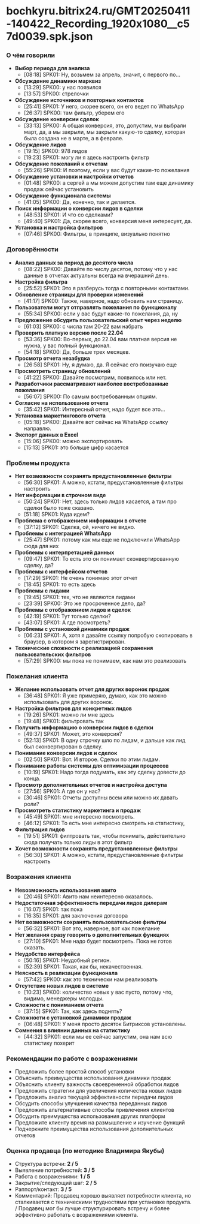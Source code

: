 # bochkyru.bitrix24.ru/GMT20250411-140422_Recording_1920x1080__c57d0039.spk.json

### О чём говорили
- **Выбор периода для анализа**
  - [08:18] SPK01: Ну, возьмем за апрель, значит, с первого по...
- **Обсуждение динамики марквиз**
  - [13:29] SPK00: у нас появился
  - [13:57] SPK00: стрелочки
- **Обсуждение источников и повторных контактов**
  - [25:41] SPK01: У него, скорее всего, он его ведет по WhatsApp
  - [26:37] SPK00: там фильтр, уберем его
- **Обсуждение конверсии сделок**
  - [33:13] SPK00: А общая конверсия, это, допустим, мы выбрали март, да, а мы закрыли, мы закрыли какую-то сделку, которая была создана не в марте, а в феврале.
- **Обсуждение лидов**
  - [19:15] SPK00: 978 лидов
  - [19:23] SPK01: могу ли я здесь настроить фильтр
- **Обсуждение пожеланий к отчетам**
  - [55:26] SPK00: И поэтому, если у вас будут какие-то пожелания
- **Обсуждение установки и настройки отчетов**
  - [01:48] SPK00: а сергей а мы можем допустим там еще динамику продаж сейчас установить
- **Обсуждение функционала системы**
  - [41:05] SPK00: Да, конечно, так и делается.
- **Поиск информации о конверсии лидов в сделки**
  - [48:53] SPK01: И что со сделками?
  - [49:40] SPK01: Да, скорее всего, конверсия меня интересует, да.
- **Установка и настройка фильтров**
  - [07:46] SPK00: Фильтры, в принципе, визуально понятно

### Договорённости
- **Анализ данных за период до десятого числа**
  - [08:22] SPK00: Давайте по числу десятое, потому что у нас данные в отчетах актуальны всегда на вчерашний день.
- **Настройка фильтра**
  - [25:52] SPK01: Это я разберусь тогда с повторными контактами.
- **Обновление страницы для проверки изменений**
  - [41:17] SPK00: Также, наверное, надо обновить нам страницу.
- **Пользователи могут отправлять пожелания по функционалу**
  - [55:34] SPK00: если у вас будут какие-то пожелания, да, ну
- **Предложение обсудить пользовательский опыт через неделю**
  - [61:03] SPK00: с числа там 20-22 вам набрать
- **Проверить платную версию после 22.04**
  - [53:36] SPK00: Во-первых, до 22.04 вам платная версия не нужна, у вас полный функционал.
  - [54:18] SPK00: Да, больше трех месяцев.
- **Просмотр отчета незабудка**
  - [26:58] SPK01: Ну, я думаю, да. Я сейчас его поизучаю еще
- **Просмотреть страницу обновлений**
  - [41:22] SPK00: Давайте посмотрим, появилось или нет.
- **Разработчики рассматривают наиболее востребованные пожелания**
  - [56:07] SPK00: По самым востребованным опциям.
- **Согласие на использование отчета**
  - [35:42] SPK01: Интересный отчет, надо будет все это...
- **Установка маркетингового отчета**
  - [05:18] SPK00: Давайте вот сейчас на WhatsApp ссылку направлю.
- **Экспорт данных в Excel**
  - [15:06] SPK00: можно экспортировать
  - [15:13] SPK01: это больше цифр касается

### Проблемы продукта
- **Нет возможности сохранять предустановленные фильтры**
  - [56:30] SPK01: А можно, кстати, предустановленные фильтры настроить
- **Нет информации в строчном виде**
  - [50:24] SPK01: Нет, здесь только лидов касается, а там про сделки было тоже сказано.
  - [51:18] SPK01: Куда идем?
- **Проблема с отображением информации в отчете**
  - [37:12] SPK01: Сделка, ой, ничего не видно.
- **Проблемы с интеграцией WhatsApp**
  - [25:47] SPK01: потому как мы еще не подключили WhatsApp сюда для них
- **Проблемы с интерпретацией данных**
  - [09:47] SPK01: То есть это он понимает сконвертированную сделку, да?
- **Проблемы с интерфейсом отчетов**
  - [17:29] SPK01: Не очень понимаю этот отчет
  - [18:45] SPK01: то есть здесь
- **Проблемы с лидами**
  - [19:45] SPK01: тех, что не являются лидами
  - [23:39] SPK00: Это же просроченное дело, да?
- **Проблемы с отображением лидов и сделок**
  - [42:19] SPK01: Тут только сделки?
  - [43:07] SPK01: А где посмотреть?
- **Проблемы с установкой динамики продаж**
  - [06:23] SPK01: А, хотя я давайте ссылку попробую скопировать в браузер, в котором я зарегистрирован.
- **Технические сложности с реализацией сохранения пользовательских фильтров**
  - [57:29] SPK00: мы пока не понимаем, как нам это реализовать

### Пожелания клиента
- **Желание использовать отчет для других воронок продаж**
  - [36:48] SPK01: Я уже примеряю, думаю, как это можно использовать для других воронок.
- **Настройка фильтров для конкретных лидов**
  - [19:26] SPK01: можно ли мне здесь
  - [19:48] SPK01: фильтровать так
- **Получить информацию о конверсии лидов в сделки**
  - [49:37] SPK01: Может, это конверсия?
  - [52:13] SPK01: В одну строчку шло по лидам, и дальше как лид был сконвертирован в сделку.
- **Понимание конверсии лидов и сделок**
  - [02:50] SPK01: Вот. И второе. Сделки по этим лидам.
- **Понимание работы системы для оптимизации процессов**
  - [10:19] SPK01: Надо тогда подумать, как эту сделку довести до конца.
- **Просмотр дополнительных отчетов и настройка доступа**
  - [27:56] SPK01: А где он у нас?
  - [30:46] SPK01: Отчеты доступны всем или можно их давать роли?
- **Просмотреть статистику маркетинга и продаж**
  - [45:49] SPK01: мне интересно посмотреть.
  - [46:12] SPK01: То есть мне интересно смотреть на статистику,
- **Фильтрация лидов**
  - [19:51] SPK01: филтровать так, чтобы понимать, действительно сюда получать только лиды в этот фильтр
- **Хочет возможности сохранять предустановленные фильтры**
  - [56:30] SPK01: А можно, кстати, предустановленные фильтры настроить

### Возражения клиента
- **Невозможность использования авито**
  - [20:46] SPK01: Авито нам неинтересно оказалось.
- **Недостаточная эффективность передачи лидов дилерам**
  - [16:07] SPK01: так пока
  - [16:35] SPK01: для заключения договора
- **Нет возможности сохранять пользовательские фильтры**
  - [56:32] SPK01: Вот это, наверное, вот как пожелание
- **Нет желания сразу говорить о дополнительных функциях**
  - [27:10] SPK01: Мне надо будет посмотреть. Пока не готов сказать.
- **Неудобство интерфейса**
  - [50:16] SPK01: Неудобный регион.
  - [52:39] SPK01: Такая, как бы, некачественная.
- **Неясность в реализации функционала**
  - [57:42] SPK00: как это технически нам реализовать
- **Отсутствие новых лидов в системе**
  - [10:23] SPK00: количество новых у вас пусто, потому что, видимо, менеджеры молодцы.
- **Сложности с пониманием отчета**
  - [37:15] SPK01: Так, как здесь поднять?
- **Сложности с установкой динамики продаж**
  - [06:48] SPK01: У меня просто десяток Битриксов установлены.
- **Сомнения в влиянии данных на статистику**
  - [44:32] SPK01: если мы ее сейчас запустим, она нам всю статистику похерит

### Рекомендации по работе с возражениями
- Предложить более простой способ установки
- Объяснить преимущества использования динамики продаж
- Объяснить клиенту важность своевременной обработки лидов
- Предложить стратегии для увеличения количества новых лидов
- Предложить анализ текущей эффективности передачи лидов
- Обсудить способы улучшения качества переданных лидов
- Предложить альтернативные способы привлечения клиентов
- Обсудить преимущества использования других платформ
- Предложите клиенту время на размышление и изучение функций
- Подчеркните преимущества использования дополнительных отчетов

### Оценка продавца (по методике Владимира Якубы)
- Структура встречи: **2 / 5**
- Выявление потребностей: **3 / 5**
- Работа с возражениями: **1 / 5**
- Закрытие/следующий шаг: **2 / 5**
- Раппорт/контакт: **3 / 5**
- Комментарий: Продавец хорошо выявляет потребности клиента, но сталкивается с техническими трудностями при установке продукта. / Продавец мог бы лучше структурировать встречу и более эффективно работать с возражениями клиента.
